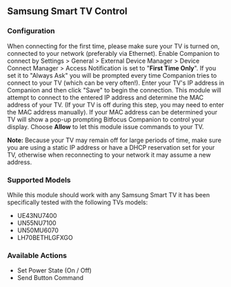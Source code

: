 ## Samsung Smart TV Control

### Configuration

When connecting for the first time, please make sure your TV is turned on, connected to your network (preferably via Ethernet). Enable Companion to connect by Settings > General > External Device Manager > Device Connect Manager > Access Notification is set to "**First Time Only**". If you set it to "Always Ask" you will be prompted every time Companion tries to connect to your TV (which can be very often!). Enter your TV's IP address in Companion and then click "Save" to begin the connection. This module will attempt to connect to the entered IP address and determine the MAC address of your TV. (If your TV is off during this step, you may need to enter the MAC address manually). If your MAC address can be determined your TV will show a pop-up prompting Bitfocus Companion to control your display. Choose **Allow** to let this module issue commands to your TV.

**Note:** Because your TV may remain off for large periods of time, make sure you are using a static IP address or have a DHCP reservation set for your TV, otherwise when reconnecting to your network it may assume a new address.

### Supported Models

While this module should work with any Samsung Smart TV it has been specifically tested with the following TVs models:
- UE43NU7400
- UN55NU7100
- UN50MU6070
- LH70BETHLGFXGO

### Available Actions

- Set Power State (On / Off)
- Send Button Command
